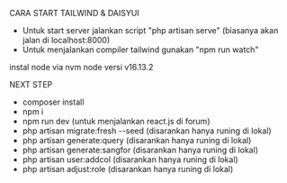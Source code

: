 CARA START TAILWIND & DAISYUI
- Untuk start server jalankan script "php artisan serve" (biasanya akan jalan di localhost:8000)
- Untuk menjalankan compiler tailwind gunakan "npm run watch"

instal node via nvm
node versi v16.13.2

NEXT STEP
- composer install
- npm i
- npm run dev (untuk menjalankan react.js di forum)
- php artisan migrate:fresh --seed (disarankan hanya runing di lokal)
- php artisan generate:query (disarankan hanya runing di lokal)
- php artisan generate:sangfor (disarankan hanya runing di lokal)
- php artisan user:addcol (disarankan hanya runing di lokal)
- php artisan adjust:role (disarankan hanya runing di lokal)
